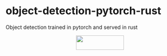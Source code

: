 # object-detection-pytorch-rust
Object detection trained in pytorch and served in rust

<p align="center"><img src="https://cdn.jsdelivr.net/gh/andompesta/object-detection-pytorch-rust@main/svgs/32737e0a8d5a4cf32ba3ab1b74902ab7.svg?invert_in_darkmode" align=middle width=127.9847844pt height=39.452455349999994pt/></p>

